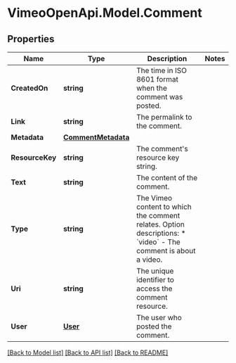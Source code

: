 # VimeoOpenApi.Model.Comment
## Properties

Name | Type | Description | Notes
------------ | ------------- | ------------- | -------------
**CreatedOn** | **string** | The time in ISO 8601 format when the comment was posted. | 
**Link** | **string** | The permalink to the comment. | 
**Metadata** | [**CommentMetadata**](CommentMetadata.md) |  | 
**ResourceKey** | **string** | The comment&#39;s resource key string. | 
**Text** | **string** | The content of the comment. | 
**Type** | **string** | The Vimeo content to which the comment relates.  Option descriptions:  * &#x60;video&#x60; - The comment is about a video.  | 
**Uri** | **string** | The unique identifier to access the comment resource. | 
**User** | [**User**](User.md) | The user who posted the comment. | 

[[Back to Model list]](../README.md#documentation-for-models) [[Back to API list]](../README.md#documentation-for-api-endpoints) [[Back to README]](../README.md)


